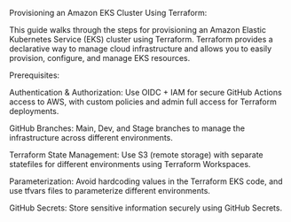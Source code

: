 Provisioning an Amazon EKS Cluster Using Terraform:

This guide walks through the steps for provisioning an Amazon Elastic Kubernetes Service (EKS) cluster using Terraform. Terraform provides a declarative way to manage cloud infrastructure and allows you to easily provision, configure, and manage EKS resources.

Prerequisites:

Authentication & Authorization: Use OIDC + IAM for secure GitHub Actions access to AWS, with custom policies and admin full access for Terraform deployments.

GitHub Branches: Main, Dev, and Stage branches to manage the infrastructure across different environments.

Terraform State Management: Use S3 (remote storage) with separate statefiles for different environments using Terraform Workspaces.

Parameterization: Avoid hardcoding values in the Terraform EKS code, and use tfvars files to parameterize different environments.

GitHub Secrets: Store sensitive information securely using GitHub Secrets.


